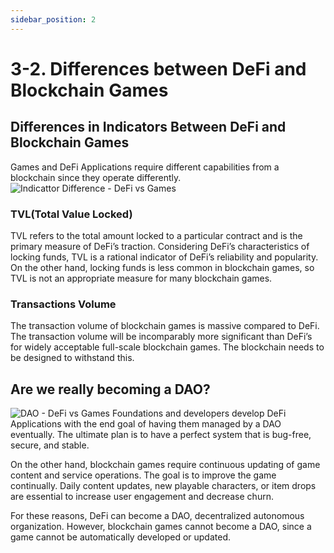```yaml
---
sidebar_position: 2
---
```

# 3-2. Differences between DeFi and Blockchain Games
## Differences in Indicators Between DeFi and Blockchain Games
Games and DeFi Applications require different capabilities from a blockchain since they operate differently.
![Indicattor Difference - DeFi vs Games](/img/docs/whitepaper/problems/difference-defi-games.png)

### TVL(Total Value Locked)
TVL refers to the total amount locked to a particular contract and is the primary measure of DeFi’s traction. Considering DeFi’s characteristics of locking funds, TVL is a rational indicator of DeFi’s reliability and popularity. On the other hand, locking funds is less common in blockchain games, so TVL is not an appropriate measure for many blockchain games.

### Transactions Volume
The transaction volume of blockchain games is massive compared to DeFi. The transaction volume will be incomparably more significant than DeFi’s for widely acceptable full-scale blockchain games. The blockchain needs to be designed to withstand this.

## Are we really becoming a DAO?
![DAO - DeFi vs Games](/img/docs/whitepaper/problems/dao-defi-games.png)
Foundations and developers develop DeFi Applications with the end goal of having them managed by a DAO eventually.  The ultimate plan is to have a perfect system that is bug-free, secure, and stable.

On the other hand, blockchain games require continuous updating of game content and service operations. The goal is to improve the game continually. Daily content updates, new playable characters, or item drops are essential to increase user engagement and decrease churn.

For these reasons, DeFi can become a DAO, decentralized autonomous organization. However, blockchain games cannot become a DAO, since a game cannot be automatically developed or updated.

